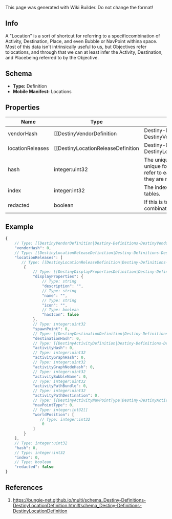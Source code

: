 <span class="wiki-builder">This page was generated with Wiki Builder. Do not change the format!</span>

## Info
A &quot;Location&quot; is a sort of shortcut for referring to a specificcombination of Activity, Destination, Place, and even Bubble or NavPoint withina space. Most of this data isn't intrinsically useful to us, but Objectives refer tolocations, and through that we can at least infer the Activity, Destination, and Placebeing referred to by the Objective.

## Schema
* **Type:** Definition
* **Mobile Manifest:** Locations

## Properties
Name | Type | Description
---- | ---- | -----------
vendorHash | [[DestinyVendorDefinition|Destiny-Definitions-DestinyVendorDefinition]]:ManifestDefinition:integer:uint32 | If the location has a Vendor on it, this is the hash identifier for that Vendor.Look them up with DestinyVendorDefinition.
locationReleases | [[DestinyLocationReleaseDefinition|Destiny-Definitions-DestinyLocationReleaseDefinition]]:Definition[] | A Location may refer to different specific spots in the world based on the world's current state.This is a list of those potential spots, and the data we can use at runtime to determinewhich one of the spots is the currently valid one.
hash | integer:uint32 | The unique identifier for this entity.  Guaranteed to be unique for the type of entity, but not globally. When entities refer to each other in Destiny content, it is this hash that they are referring to.
index | integer:int32 | The index of the entity as it was found in the investment tables.
redacted | boolean | If this is true, then there is an entity with this identifier/type combination, but BNet isnot yet allowed to show it.  Sorry!

## Example
```javascript
{
    // Type: [[DestinyVendorDefinition|Destiny-Definitions-DestinyVendorDefinition]]:ManifestDefinition:integer:uint32
    "vendorHash": 0,
    // Type: [[DestinyLocationReleaseDefinition|Destiny-Definitions-DestinyLocationReleaseDefinition]]:Definition[]
    "locationReleases": [
       // Type: [[DestinyLocationReleaseDefinition|Destiny-Definitions-DestinyLocationReleaseDefinition]]:Definition
        {
            // Type: [[DestinyDisplayPropertiesDefinition|Destiny-Definitions-Common-DestinyDisplayPropertiesDefinition]]:Definition
            "displayProperties": {
                // Type: string
                "description": "",
                // Type: string
                "name": "",
                // Type: string
                "icon": "",
                // Type: boolean
                "hasIcon": false
            },
            // Type: integer:uint32
            "spawnPoint": 0,
            // Type: [[DestinyDestinationDefinition|Destiny-Definitions-DestinyDestinationDefinition]]:ManifestDefinition:integer:uint32
            "destinationHash": 0,
            // Type: [[DestinyActivityDefinition|Destiny-Definitions-DestinyActivityDefinition]]:ManifestDefinition:integer:uint32
            "activityHash": 0,
            // Type: integer:uint32
            "activityGraphHash": 0,
            // Type: integer:uint32
            "activityGraphNodeHash": 0,
            // Type: integer:uint32
            "activityBubbleName": 0,
            // Type: integer:uint32
            "activityPathBundle": 0,
            // Type: integer:uint32
            "activityPathDestination": 0,
            // Type: [[DestinyActivityNavPointType|Destiny-DestinyActivityNavPointType]]:Enum
            "navPointType": 0,
            // Type: integer:int32[]
            "worldPosition": [
               // Type: integer:int32
                0
            ]
        }
    ],
    // Type: integer:uint32
    "hash": 0,
    // Type: integer:int32
    "index": 0,
    // Type: boolean
    "redacted": false
}

```

## References
1. https://bungie-net.github.io/multi/schema_Destiny-Definitions-DestinyLocationDefinition.html#schema_Destiny-Definitions-DestinyLocationDefinition
